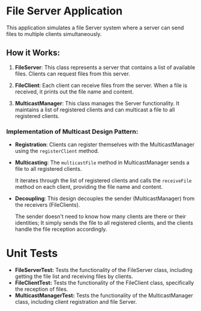 # File Server Application

This application simulates a file Server system where a server can send files to multiple clients simultaneously.

## How it Works:

1. **FileServer**: This class represents a server that contains a list of available files. Clients can request files from this server.

2. **FileClient**: Each client can receive files from the server. When a file is received, it prints out the file name and content.

3. **MulticastManager**: This class manages the Server functionality. It maintains a list of registered clients and can multicast a file to all registered clients.

### Implementation of Multicast Design Pattern:
- **Registration**: Clients can register themselves with the MulticastManager using the `registerClient` method.

- **Multicasting**: The `multicastFile` method in MulticastManager sends a file to all registered clients. 

   It iterates through the list of registered clients and calls the `receiveFile` method on each client, providing the file name and content.

- **Decoupling**: This design decouples the sender (MulticastManager) from the receivers (FileClients).

  The sender doesn't need to know how many clients   are   there or their identities; It simply sends the   file to all registered clients, and the clients handle the file reception accordingly.
  
# Unit Tests
  - **FileServerTest:** Tests the functionality of the FileServer class, including getting the file list and receiving files by clients.
  - **FileClientTest:** Tests the functionality of the FileClient class, specifically the reception of files.
  - **MulticastManagerTest:** Tests the functionality of the MulticastManager class, including client registration and file Server.

